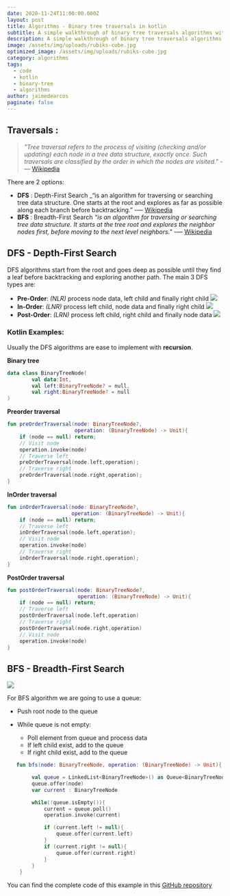 ```yaml
---
date: 2020-11-24T11:00:00.000Z
layout: post
title: Algorithms - Binary tree traversals in kotlin
subtitle: A simple walkthrough of binary tree traversals algorithms with kotlin examples
description: A simple walkthrough of binary tree traversals algorithms with kotlin examples
image: /assets/img/uploads/rubiks-cube.jpg
optimized_image: /assets/img/uploads/rubiks-cube.jpg
category: algorithms
tags:
  - code
  - kotlin
  - binary-tree
  - algorithms
author: jaimedearcos
paginate: false
---
```

## Traversals :

> *"Tree traversal refers to the process of visiting (checking and/or updating) each node in a tree data structure, 
> exactly once. Such traversals are classified by the order in which the nodes are visited."* -— [Wikipedia](https://en.wikipedia.org/wiki/Tree_traversal)

There are 2 options: 

* **DFS** : Depth-First Search _“is an algorithm for traversing or searching tree data structure. One starts at the 
  root and explores as far as possible along each branch before backtracking.” -— [Wikipedia](https://en.wikipedia.org/wiki/Depth-first_search)
* **BFS** : Breadth-First Search *“is an algorithm for traversing or searching tree data structure. It starts at the tree root and explores the 
  neighbor nodes first, before moving to the next level neighbors."* -— [Wikipedia](https://en.wikipedia.org/wiki/Breadth-first_search)

## DFS - Depth-First Search

DFS algorithms start from the root and goes deep as possible until they find a leaf before backtracking and exploring another
path. The main 3 DFS types are:

* **Pre-Order**: *(NLR)* process node data, left child and finally right child
  ![](https://jaimedearcos-resources.s3-eu-west-1.amazonaws.com/blog/pre-order.gif)
* **In-Order**: *(LNR)* process left child, node data and finally right child
  ![](https://jaimedearcos-resources.s3-eu-west-1.amazonaws.com/blog/in-order.gif)
* **Post-Order**: *(LRN)* process left child, right child and finally node data 
  ![](https://jaimedearcos-resources.s3-eu-west-1.amazonaws.com/blog/post-order.gif)

### Kotlin Examples:

Usually the DFS algorithms are ease to implement with **recursion**.

**Binary tree**

```kotlin
data class BinaryTreeNode(
        val data:Int,
        val left:BinaryTreeNode? = null,
        val right:BinaryTreeNode? = null
)
```

**Preorder traversal**

```kotlin
fun preOrderTraversal(node: BinaryTreeNode?, 
                      operation: (BinaryTreeNode) -> Unit){
    if (node == null) return;
    // Visit node
    operation.invoke(node)
    // Traverse left
    preOrderTraversal(node.left,operation);
    // Traverse right
    preOrderTraversal(node.right,operation);
}
```

**InOrder traversal**

```kotlin
fun inOrderTraversal(node: BinaryTreeNode?, 
                     operation: (BinaryTreeNode) -> Unit){
    if (node == null) return;
    // Traverse left
    inOrderTraversal(node.left,operation);
    // Visit node
    operation.invoke(node)
    // Traverse right
    inOrderTraversal(node.right,operation);
}
```

**PostOrder traversal**

```kotlin
fun postOrderTraversal(node: BinaryTreeNode?, 
                       operation: (BinaryTreeNode) -> Unit){
    if (node == null) return;
    // Traverse left
    postOrderTraversal(node.left,operation)
    // Traverse right
    postOrderTraversal(node.right,operation)
    // Visit node
    operation.invoke(node)
}
```

## BFS - Breadth-First Search

![](https://jaimedearcos-resources.s3-eu-west-1.amazonaws.com/blog/bfs.gif)

For BFS algorithm we are going to use a queue: 

* Push root node to the queue
* While queue is not empty:

  * Poll element from queue and process data
  * If left child exist, add to the queue
  * If right child exist, add to the queue

```kotlin
   fun bfs(node: BinaryTreeNode, operation: (BinaryTreeNode) -> Unit){

        val queue = LinkedList<BinaryTreeNode>() as Queue<BinaryTreeNode>
        queue.offer(node)
        var current : BinaryTreeNode

        while(!queue.isEmpty()){
            current = queue.poll()
            operation.invoke(current)

            if (current.left != null){
                queue.offer(current.left)
            }
            if (current.right != null){
                queue.offer(current.right)
            }
        }
    }
```

You can find the complete code of this example in this <a href="https://github.com/JaimeDeArcos/kotlin-algorithms/tree/main/tree" target="_blank">GitHub repository</a>